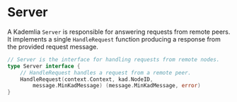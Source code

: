 # Server

A Kademlia `Server` is responsible for answering requests from remote peers. It implements a single `HandleRequest` function producing a response from the provided request message.

```go
// Server is the interface for handling requests from remote nodes.
type Server interface {
	// HandleRequest handles a request from a remote peer.
	HandleRequest(context.Context, kad.NodeID,
		message.MinKadMessage) (message.MinKadMessage, error)
}
```